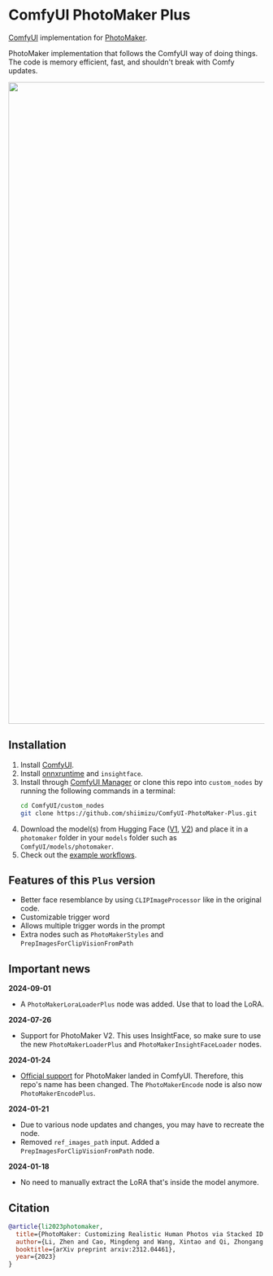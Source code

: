 # ComfyUI PhotoMaker Plus

[ComfyUI](https://github.com/comfyanonymous/ComfyUI) implementation for [PhotoMaker](https://github.com/TencentARC/PhotoMaker).

PhotoMaker implementation that follows the ComfyUI way of doing things. The code is memory efficient, fast, and shouldn't break with Comfy updates.

<div align="center">

  <img width="1261" alt="example workflow" src="https://github.com/user-attachments/assets/412741f1-49de-4bf0-9101-82e1e205a133">
  
</div>

## Installation

1. Install [ComfyUI](https://github.com/comfyanonymous/ComfyUI).
2. Install [onnxruntime](https://onnxruntime.ai/docs/install/#python-installs) and `insightface`.
3. Install through [ComfyUI Manager](https://github.com/ltdrdata/ComfyUI-Manager) or clone this repo into `custom_nodes` by running the following commands in a terminal:
    ```bash
    cd ComfyUI/custom_nodes
    git clone https://github.com/shiimizu/ComfyUI-PhotoMaker-Plus.git
    ```
4. Download the model(s) from Hugging Face ([V1](https://huggingface.co/TencentARC/PhotoMaker), [V2](https://huggingface.co/TencentARC/PhotoMaker-V2)) and place it in a `photomaker` folder in your `models` folder such as `ComfyUI/models/photomaker`.
5. Check out the [example workflows](https://github.com/shiimizu/ComfyUI-PhotoMaker-Plus/tree/main/examples).

## Features of this `Plus` version

* Better face resemblance by using `CLIPImageProcessor` like in the original code.
* Customizable trigger word
* Allows multiple trigger words in the prompt
* Extra nodes such as `PhotoMakerStyles` and `PrepImagesForClipVisionFromPath`

## Important news

**2024-09-01**
* A `PhotoMakerLoraLoaderPlus` node was added. Use that to load the LoRA.

**2024-07-26**
* Support for PhotoMaker V2. This uses InsightFace, so make sure to use the new `PhotoMakerLoaderPlus` and `PhotoMakerInsightFaceLoader` nodes.

**2024-01-24**
* [Official support](https://github.com/comfyanonymous/ComfyUI/commit/d1533d9c0f1dde192f738ef1b745b15f49f41e02) for PhotoMaker landed in ComfyUI. Therefore, this repo's name has been changed. The `PhotoMakerEncode` node is also now `PhotoMakerEncodePlus`.

**2024-01-21**
* Due to various node updates and changes, you may have to recreate the node.
* Removed `ref_images_path` input. Added a `PrepImagesForClipVisionFromPath` node.

**2024-01-18**
* No need to manually extract the LoRA that's inside the model anymore.

## Citation
```bibtex
@article{li2023photomaker,
  title={PhotoMaker: Customizing Realistic Human Photos via Stacked ID Embedding},
  author={Li, Zhen and Cao, Mingdeng and Wang, Xintao and Qi, Zhongang and Cheng, Ming-Ming and Shan, Ying},
  booktitle={arXiv preprint arxiv:2312.04461},
  year={2023}
}
```
